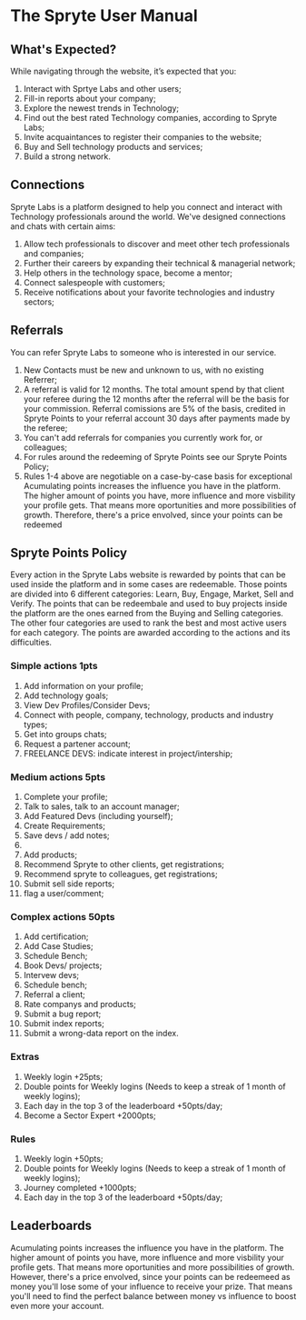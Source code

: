 # The Spryte User Manual

## What's Expected?
While navigating through the website, it’s expected that you:

1. Interact with Sprtye Labs and other users;
2. Fill-in reports about your company;
3. Explore the newest trends in Technology;
4. Find out the best rated Technology companies, according to Spryte Labs;
5. Invite acquaintances to register their companies to the website;
6. Buy and Sell technology products and services;
7. Build a strong network.
  
## Connections

Spryte Labs is a platform designed to help you connect and interact with Technology professionals around the world. We've designed connections and chats with certain aims:

1. Allow tech professionals to discover and meet other tech professionals and companies;
2. Further their careers by expanding their technical & managerial network;
3. Help others in the technology space, become a mentor;
4. Connect salespeople with customers;
5. Receive notifications about your favorite technologies and industry sectors;

## Referrals
You can refer Spryte Labs to someone who is interested in our service.

 1. New Contacts must be new and unknown to us, with no existing Referrer;
 2. A referral is valid for 12 months. The total amount spend by that client your referee during the 12 months after the referral will be the basis for your commission. Referral comissions are 5% of the basis, credited in Spryte Points to your referral account 30 days after payments made by the referee; 
 3. You can't add referrals for companies you currently work for, or colleagues;
 4. For rules around the redeeming of Spryte Points see our Spryte Points Policy;
 5. Rules 1-4 above are negotiable on a case-by-case basis for exceptional Acumulating points increases the influence you have in the platform. The higher amount of points you have, more influence and more visbility your profile gets. That means more oportunities and more possibilities of growth. Therefore, there's a price envolved, since your points can be redeemed

## Spryte Points Policy
  
 Every action in the Spryte Labs website is rewarded by points that can be used inside the platform and in some cases are redeemable. Those points are divided into 6 different categories: Learn, Buy, Engage, Market, Sell and Verify. The points that can be redeembale and used to buy projects inside the platform are the ones earned from the Buying and Selling categories. The other four categories are used to rank the best and most active users for each category. The points are awarded according to the actions and its difficulties.

### Simple actions 1pts

1. Add information on your profile;
2. Add technology goals;
4. View Dev Profiles/Consider Devs;
5. Connect with people, company, technology, products and industry types;
6. Get into groups chats;
7. Request a partener account;
8. FREELANCE DEVS: indicate interest in project/intership;

### Medium actions 5pts

1. Complete your profile;
2. Talk to sales, talk to an account manager;
3. Add Featured Devs (including yourself);
4. Create Requirements;
5. Save devs / add notes;
6.
7. Add products; 
8. Recommend Spryte to other clients, get registrations; 
9. Recommend spryte to colleagues, get registrations; 
10. Submit sell side reports;
11. flag a user/comment;
  
### Complex actions 50pts

1. Add certification;
2. Add Case Studies;
3. Schedule Bench;
4. Book Devs/ projects;
5. Intervew devs;
6. Schedule bench;
7. Referral a client;
8. Rate companys and products; 
9. Submit a bug report; 
10. Submit  index reports; 
11. Submit a wrong-data report on the index.

  
  
### Extras
  
1. Weekly login +25pts;
2. Double points for Weekly logins (Needs to keep a streak of 1 month of weekly logins);
4. Each day in the top 3 of the leaderboard +50pts/day;
5. Become a Sector Expert +2000pts;

### Rules

1. Weekly login +50pts;
2. Double points for Weekly logins (Needs to keep a streak of 1 month of weekly logins);
4. Journey completed  +1000pts;
5. Each day in the top 3 of the leaderboard +50pts/day;

  
## Leaderboards
  
  Acumulating points increases the influence you have in the platform. The higher amount of points you have, more influence and more visbility your profile gets. That means more oportunities and more possibilities of growth. However, there's a price envolved, since your points can be redeemeed as money you'll lose some of your influence to receive your prize. That means you'll need to find the perfect balance between money vs influence to boost even more your account.
   
